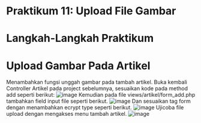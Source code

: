# Praktikum 11: Upload File Gambar
# Langkah-Langkah Praktikum
# Upload Gambar Pada Artikel
Menambahkan fungsi unggah gambar pada tambah artikel. 
Buka kembali Controller Artikel pada project sebelumnya, sesuaikan kode pada method add seperti berikut:
![image](https://github.com/WiwinWNR/Tugas-7-Pemograman-Web/assets/115921167/445bf907-dc3d-485d-9d28-be092ec00e65)
Kemudian pada file views/artikel/form_add.php tambahkan field input file seperti berikut.
![image](https://github.com/WiwinWNR/Tugas-7-Pemograman-Web/assets/115921167/d9323af9-ae06-4bff-9984-30d845fe10ee)
Dan sesuaikan tag form dengan menambahkan ecrypt type seperti berikut.
![image](https://github.com/WiwinWNR/Tugas-7-Pemograman-Web/assets/115921167/ff760162-4210-43e8-b404-de2a90efa187)
Ujicoba file upload dengan mengakses menu tambah artikel.
![image](https://github.com/WiwinWNR/Tugas-7-Pemograman-Web/assets/115921167/5884e6e9-55e1-45d5-8a3c-575ea271a29c)
